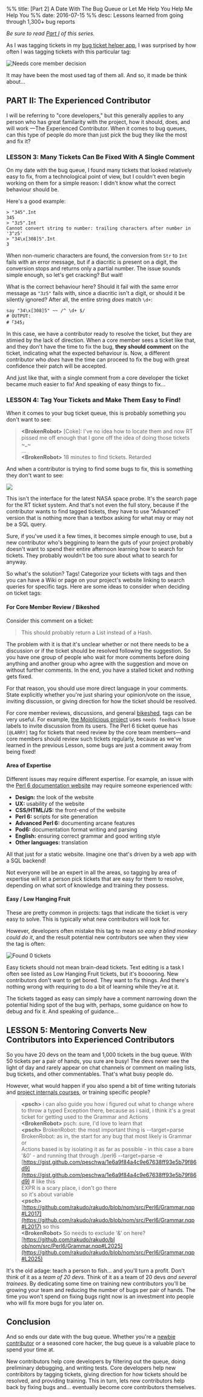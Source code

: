 %% title: [Part 2] A Date With The Bug Queue or Let Me Help You Help Me Help You
%% date: 2016-07-15
%% desc: Lessons learned from going through 1,300+ bug reports

*Be sure to read [Part I](/post/A-Date-With-The-Bug-Queue-or-Let-Me-Help-You-Help-Me-Help-You) of this series.*

As I was tagging tickets in my [bug ticket helper
app](https://github.com/zoffixznet/perl6-Ticket-Trakr), I was surprised by how
often I was tagging tickets with this particular tag:

![Needs core member decision](/assets/pics/date-with-bug-queue/core-button.png)

It may have been the most used tag of them all. And so, it made be think
about...

## PART II: The Experienced Contributor

I will be referring to "core developers," but this generally applies to any
person who has great familarity with the project, how it should, does, and
will work —The Experienced Contributor. When it comes to bug queues, can
this type of people do more than just pick the bug they like the most and fix
it?

### LESSON 3: Many Tickets Can Be Fixed With A Single Comment

On my date with the bug queue, I found many tickets that looked relatively
easy to fix, from a technological point of view, but I couldn't even begin
working on them for a simple reason: I didn't know what the correct behaviour
should be.

Here's a good example:

    > "345".Int
    345
    > "3z5".Int
    Cannot convert string to number: trailing characters after number in '3^z5'
    > "34\x[308]5".Int
    3

When non-numeric characters are found, the conversion from `Str` to `Int`
fails with an error message, but if a diacritic is present on a digit,
the conversion stops and returns only a partial number. The issue sounds
simple enough, so let's get cracking? But wait!

What is the correct behaviour here? Should it fail with the same error message
as `"3z5"` fails with, since a diacritic isn't a digit, or should it be
silently ignored? After all, the entire string *does* match `\d+`:

    say "34\x[308]5" ~~ /^ \d+ $/
    # OUTPUT:
    # ｢34̈5｣

In this case, we have a contributor ready to resolve the ticket, but they are
stimied by the lack of direction. When a core member sees a ticket like that,
and they don't have the time to fix the bug, **they should comment** on the
ticket, indicating what the expected behaviour is. Now, a different
contributor who *does* have the time can proceed to fix the bug with great
confidence their patch will be accepted.

And just like that, with a single comment from a core developer the ticket became much easier to fix! And speaking of easy things to fix...

### LESSON 4: Tag Your Tickets and Make Them Easy to Find!

When it comes to your bug ticket queue, this is probably something you don't
want to see:

> **&lt;BrokenRobot&gt;** [Coke]: I've no idea how to locate them and now RT
> pissed me off enough that I gone off the idea of doing those tickets ~_~<br>
>     ...<br>
> **&lt;BrokenRobot&gt;** 18 minutes to find tickets. Retarded

And when a contributor is trying to find some bugs to fix, this is something
they don't want to see:

![](/assets/pics/date-with-bug-queue/rt-search.png)

This isn't the interface for the latest NASA space probe. It's the search page
for the RT ticket system. And that's not even the full story, because
if the contributor wants to find tagged tickets, they have to use
"Advanced" version that is nothing more than a textbox asking for what may or
may not be a SQL query.

Sure, if you've used it a few times, it becomes simple enough to use, but a
new contributor who's beggining to learn the guts of your project probably
doesn't want to spend their entire afternoon learning how to search for
tickets. They probably wouldn't be too sure about what to search for anyway.

So what's the solution? Tags! Categorize your tickets with tags and then you
can have a Wiki or page on your project's website linking to search queries
for specific tags. Here are some ideas to consider when deciding on ticket
tags:

#### For Core Member Review / Bikeshed

Consider this comment on a ticket:

> This should probably return a List instead of a Hash.

The problem with it is that it's unclear whether or not there needs to be
a discussion or if the ticket should be resolved following the suggestion.
So you have one group of people who wait for more comments before doing
anything and another group who agree with the suggestion and move on without
further comments. In the end, you have a stalled ticket and nothing gets fixed.

For that reason, you should use more direct language in your comments. State
explicitly whether you're just sharing your opinion/vote on the issue,
inviting discussion, or giving direction for how the ticket should be resolved.

For core member reviews, discussions, and general
[bikeshed](http://bikeshed.com/), tags can be very useful. For example,
[the Mojolicious project](http://mojolicious.org/) uses `needs feedback` Issue
labels to invite discussion from its users. The Perl 6 ticket queue has
`[@LARRY]` tag for tickets that need review by the core team members—and core
members should review such tickets regularly, because as we've learned in the
previous Lesson, some bugs are just a comment away from being fixed!

#### Area of Expertise

Different issues may require different expertise. For example,
an issue with the [Perl 6 documentation website](https://docs.perl6.org) may
require someone experienced with:

* **Design:** the look of the website
* **UX:** usability of the website
* **CSS/HTML/JS:** the front-end of the website
* **Perl 6:** scripts for site generation
* **Advanced Perl 6:** documenting arcane features
* **Pod6:** documentation format writing and parsing
* **English:** ensuring correct grammar and good writing style
* **Other languages:** translation

All that just for a static website. Imagine one that's driven by a web app
with a SQL backend!

Not everyone will be an expert in all the areas, so
tagging by area of expertise will let a person pick tickets that are easy for
them to resolve, depending on what sort of knowledge and training they possess.

#### Easy / Low Hanging Fruit

These are pretty common in projects: tags that indicate the ticket is very
easy to solve. This is typically what new contributors will look for.

However, developers often mistake this tag to mean *so easy a blind monkey
could do it*, and the result potential new contributors see when they view
the tag is often:

![Found 0 tickets](/assets/pics/date-with-bug-queue/zero-tickets.png)

Easy tickets should not mean brain-dead tickets. Text editing is a task I
often see listed as Low Hanging Fruit tickets, but it's booooring. New
contributors don't want to get bored. They want to fix things. And there's
nothing wrong with requiring to do a bit of learning while they're at it.

The tickets tagged as easy can simply have a comment narrowing down the
potential hiding spot of the bug with, perhaps, some guidance on how to
debug and fix it. And speaking of guidance...

## LESSON 5: Mentoring Converts New Contributors into Experienced Contributors

So you have 20 devs on the team and 1,000 tickets in the bug queue. With
50 tickets per a pair of hands, you sure are busy! The devs never see the
light of day and rarely appear on chat channels or comment on mailing lists,
bug tickets, and other commentables. That's what busy people do.

However, what would happen if you also spend a bit of time writing
tutorials and [project internals
courses](https://github.com/edumentab/rakudo-and-nqp-internals-course), or
training specific people?

> **&lt;psch&gt;** i can also guide you how i figured out what to change where to throw a typed Exception there, because as i said, i think it's a great ticket for getting used to the Grammar and Actions
> <br>**&lt;BrokenRobot&gt;** psch: sure, I'd love to learn that
> <br>**&lt;psch&gt;** BrokenRobot: the most important thing is --target=parse
> <br>BrokenRobot: as in, the start for any bug that most likely is Grammar or
> <br>Actions based is by isolating it as far as possible - in this case a bare
> <br>'&0' - and running that through ./perl6 --target=parse -e
> <br>[https://gist.github.com/peschwa/1e6a9f84a4c9e67638ff93e5b79f86d9](https://gist.github.com/peschwa/1e6a9f84a4c9e67638ff93e5b79f86d9) # like this
> <br>EXPR is a scary place, i don't go there
> <br>so it's about variable
> <br>**&lt;psch&gt;** [https://github.com/rakudo/rakudo/blob/nom/src/Perl6/Grammar.nqp#L2017](https://github.com/rakudo/rakudo/blob/nom/src/Perl6/Grammar.nqp#L2017) so this
> <br>**&lt;BrokenRobot&gt;** So <sigil> needs to exclude '&'  on here?
> <br>[https://github.com/rakudo/rakudo/bl​ob/nom/src/Perl6/Grammar.nqp#L2025](https://github.com/rakudo/rakudo/blob/nom/src/Perl6/Grammar.nqp#L2025)

It's the old adage: teach a person to fish... and you'll turn a profit.
Don't think of it as a *team of 20 devs*. Think of it as a team of 20 devs
*and several trainees*. By dedicating some time on training new contributors
you'll be growing your team and reducing the number of bugs per pair of hands.
The time you won't spend on fixing bugs right now is an investment into
people who will fix more bugs for you later on.

## Conclusion

And so ends our date with the bug queue. Whether you're a [newbie
contributor](/post/A-Date-With-The-Bug-Queue-or-Let-Me-Help-You-Help-Me-Help-You) or a seasoned core hacker, the bug queue is a valuable place to spend
your time at.

New contributors help core developers by filtering out the queue,
doing preliminary debugging, and writing tests. Core developers help new
contribitors by tagging tickets, giving direction for how tickets should be
resolved, and providing training. This in turn, lets new contributors help
back by fixing bugs and... eventually become core contributors themselves.